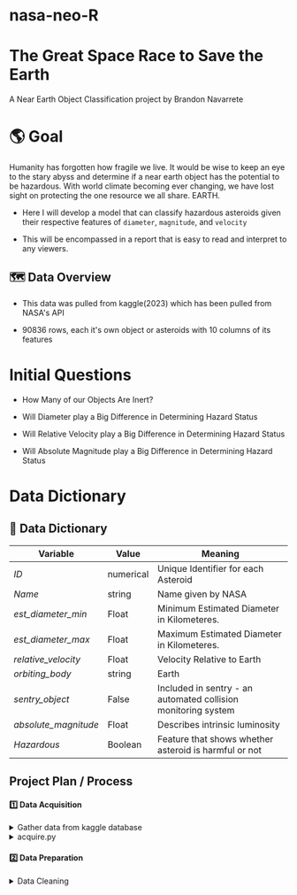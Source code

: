 # nasa-neo-R

# The Great Space Race to Save the Earth



A Near Earth Object Classification project by Brandon Navarrete

  # :earth_americas: Goal

Humanity has forgotten how fragile we live. It would be wise to keep an eye to the stary abyss and determine if a near earth object has the potential to be hazardous.
With world climate becoming ever changing, we have lost sight on protecting the one resource we all share. EARTH.

* Here I will develop a model that can classify hazardous asteroids given their respective features of `diameter`, `magnitude`, and `velocity`

* This will be encompassed in a report that is easy to read and interpret to any viewers.


## :world_map: Data Overview

* This data was pulled from kaggle(2023) which has been pulled from NASA's API

* 90836 rows, each it's own object or asteroids with 10 columns of its features


# Initial Questions
* How Many of our Objects Are Inert?

* Will Diameter play a Big Difference in Determining Hazard Status

* Will Relative Velocity play a Big Difference in Determining Hazard Status

* Will Absolute Magnitude play a Big Difference in Determining Hazard Status

# Data Dictionary

## :open_file_folder:   Data Dictionary
**Variable** |    **Value**    | **Meaning**
---|---|---
*ID* | numerical | Unique Identifier for each Asteroid
*Name* | string | Name given by NASA
*est_diameter_min* | Float | Minimum Estimated Diameter in Kilometeres.
*est_diameter_max* | Float | Maximum Estimated Diameter in Kilometeres.
*relative_velocity* | Float | Velocity Relative to Earth
*orbiting_body* | string | Earth
*sentry_object* | False | Included in sentry - an automated collision monitoring system
*absolute_magnitude* | Float | Describes intrinsic luminosity
*Hazardous* | Boolean |  Feature that shows whether asteroid is harmful or not


## Project Plan / Process
#### :one:   Data Acquisition

<details>
<summary> Gather data from kaggle database</summary>

- Import csv in local files

- Read/ Creat data dictionary and extract meaningful columns 

</details>

<details>
<summary> acquire.py</summary>

- Create acquire.py and user-defined function to import data from csv

</details>

#### :two:   Data Preparation

<details>
<summary> Data Cleaning</summary>

- **Missing values:**
    - No missing values in kaggle dataset


- **Outliers**
    - Outliers were kept

- **Droppeds**
     - `id`,`name`,`orbiting_body, `sentry` columns were dropped,no useful information.
      
   
<details>
<summary> Data Splitting</summary>

- Create function to split data into **train, validate, test**

- Call the function, and store the 3 data samples separately in the form of dataframe
  
</details>

#### :three:   Exploratory Analysis
- Ask questions to find what are the key features that are associated with hazard status

- Explore each feature's correlation with status

- Using visualizations to better understand the relationship between features

#### :four:    Statistical Testing & Modeling
- 


- Conclude hypothesis and address the initial questions
#### :five:    Modeling Evaluation

- Find the amount of features that can gerenate the highest performance (Recall)

- 

- Pick the model with highest accuracy and evaluate on test dataset




# :medal_sports:  Key Findings
* About 10 % of data was classified as `hazardous`
* All 3 features above shows promise in determing hazard status
* The best performing model was the `XGboost` and was able to detect 98% of hazardous asteroids




# Recommendation
This model has a high percentage of finding the hazardous asteroids at the cost of a low accuracy, due to the false postitives

* This model should be used UNTIL a better model is developed

:electron: # Next Steps
* Use the API to gather more relevant features, try to increase hazardous object capture rate.

* Combine with image recogonition, try to automate process to have 24/7 observation / protection



# Steps To Clone:
1. Clone this repo
2. Import NASA's csv
3. Run Notebook
     # some dependencies may need to be installed such as 'xgboost'
